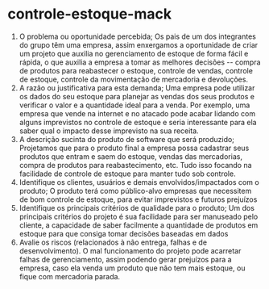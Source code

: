 # controle-estoque-mack

1. O problema ou oportunidade percebida; Os pais de um dos integrantes do grupo têm uma empresa, assim enxergamos a oportunidade de criar um projeto que auxilia no gerenciamento de estoque de forma fácil e rápida, o que auxilia a empresa a tomar as melhores decisões -- compra de produtos para reabastecer o estoque, controle de vendas, controle de estoque, controle da movimentação de mercadoria e devoluções.
2. A razão ou justificativa para esta demanda; Uma empresa pode utilizar os dados do seu estoque para planejar as vendas dos seus produtos e verificar o valor e a quantidade ideal para a venda. Por exemplo, uma empresa que vende na internet e no atacado pode acabar lidando com alguns imprevistos no controle de estoque e seria interessante para ela saber qual o impacto desse imprevisto na sua receita.
3. A descrição sucinta do produto de software que será produzido; Projetamos que para o produto final a empresa possa cadastrar seus produtos que entram e saem do estoque, vendas das mercadorias, compra de produtos para reabastecimento, etc. Tudo isso focando na facilidade de controle de estoque para manter tudo sob controle.
4. Identifique os clientes, usuários e demais envolvidos/impactados com o produto; O produto terá como público-alvo empresas que necessitem de bom controle de estoque, para evitar imprevistos e futuros prejuízos
5. Identifique os principais critérios de qualidade para o produto; Um dos principais critérios do projeto é sua facilidade para ser manuseado pelo cliente, a capacidade de saber facilmente a quantidade de produtos em estoque para que consiga tomar decisões baseadas em dados
6. Avalie os riscos (relacionados à não entrega, falhas e de desenvolvimento). O mal funcionamento do projeto pode acarretar falhas de gerenciamento, assim podendo gerar prejuízos para a empresa, caso ela venda um produto que não tem mais estoque, ou fique com mercadoria parada.

